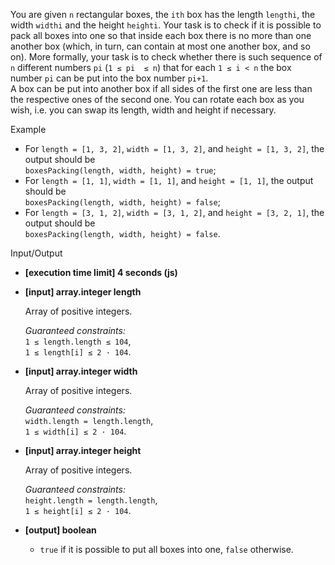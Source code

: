 
You are given  `n`  rectangular boxes, the  `ith`  box has the length  `lengthi`, the width  `widthi`  and the height  `heighti`. Your task is to check if it is possible to pack all boxes into one so that inside each box there is no more than one another box (which, in turn, can contain at most one another box, and so on). More formally, your task is to check whether there is such sequence of  `n`  different numbers  `pi`  (`1 ≤ pi  ≤ n`) that for each  `1 ≤ i < n`  the box number  `pi`  can be put into the box number  `pi+1`.  
A box can be put into another box if all sides of the first one are less than the respective ones of the second one. You can rotate each box as you wish, i.e. you can swap its length, width and height if necessary.

Example

-   For  `length = [1, 3, 2]`,  `width = [1, 3, 2]`, and  `height = [1, 3, 2]`, the output should be  
    `boxesPacking(length, width, height) = true`;
-   For  `length = [1, 1]`,  `width = [1, 1]`, and  `height = [1, 1]`, the output should be  
    `boxesPacking(length, width, height) = false`;
-   For  `length = [3, 1, 2]`,  `width = [3, 1, 2]`, and  `height = [3, 2, 1]`, the output should be  
    `boxesPacking(length, width, height) = false`.

Input/Output

-   **[execution time limit] 4 seconds (js)**
    
-   **[input] array.integer length**
    
    Array of positive integers.
    
    _Guaranteed constraints:_  
    `1 ≤ length.length ≤ 104`,  
    `1 ≤ length[i] ≤ 2 · 104`.
    
-   **[input] array.integer width**
    
    Array of positive integers.
    
    _Guaranteed constraints:_  
    `width.length = length.length`,  
    `1 ≤ width[i] ≤ 2 · 104`.
    
-   **[input] array.integer height**
    
    Array of positive integers.
    
    _Guaranteed constraints:_  
    `height.length = length.length`,  
    `1 ≤ height[i] ≤ 2 · 104`.
    
-   **[output] boolean**
    
    -   `true`  if it is possible to put all boxes into one,  `false`  otherwise.
